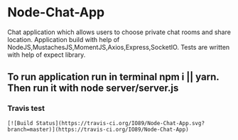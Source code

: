 # Node-Chat-App
Chat application which allows users to choose private chat rooms and share location.
Application build with help of NodeJS,MustachesJS,MomentJS,Axios,Express,SocketIO.
Tests are written with help of expect library.
## To run application run in terminal npm i || yarn. Then run it with node server/server.js
### Travis test
    [![Build Status](https://travis-ci.org/IO89/Node-Chat-App.svg?branch=master)](https://travis-ci.org/IO89/Node-Chat-App)